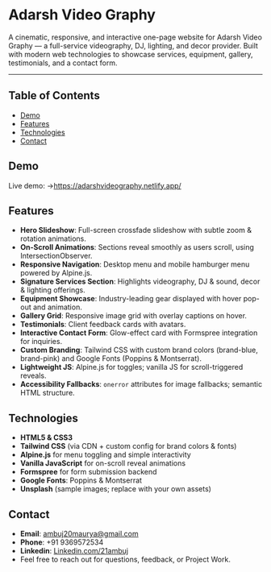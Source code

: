# Adarsh Video Graphy

A cinematic, responsive, and interactive one-page website for Adarsh Video Graphy — a full-service videography, DJ, lighting, and decor provider. Built with modern web technologies to showcase services, equipment, gallery, testimonials, and a contact form.

---

## Table of Contents
- [Demo](#demo)  
- [Features](#features)  
- [Technologies](#technologies)  
- [Contact](#contact)  

## Demo
Live demo: ->https://adarshvideography.netlify.app/  

## Features
- **Hero Slideshow**: Full-screen crossfade slideshow with subtle zoom & rotation animations.
- **On-Scroll Animations**: Sections reveal smoothly as users scroll, using IntersectionObserver.
- **Responsive Navigation**: Desktop menu and mobile hamburger menu powered by Alpine.js.
- **Signature Services Section**: Highlights videography, DJ & sound, decor & lighting offerings.
- **Equipment Showcase**: Industry-leading gear displayed with hover pop-out and animation.
- **Gallery Grid**: Responsive image grid with overlay captions on hover.
- **Testimonials**: Client feedback cards with avatars.
- **Interactive Contact Form**: Glow-effect card with Formspree integration for inquiries.
- **Custom Branding**: Tailwind CSS with custom brand colors (brand-blue, brand-pink) and Google Fonts (Poppins & Montserrat).
- **Lightweight JS**: Alpine.js for toggles; vanilla JS for scroll-triggered reveals.
- **Accessibility Fallbacks**: `onerror` attributes for image fallbacks; semantic HTML structure.

## Technologies
- **HTML5 & CSS3**  
- **Tailwind CSS** (via CDN + custom config for brand colors & fonts)  
- **Alpine.js** for menu toggling and simple interactivity  
- **Vanilla JavaScript** for on-scroll reveal animations  
- **Formspree** for form submission backend  
- **Google Fonts**: Poppins & Montserrat  
- **Unsplash** (sample images; replace with your own assets)  

## Contact
- **Email**: ambuj20maurya@gmail.com  
- **Phone**: +91 9369572534  
- **Linkedin**: [Linkedin.com/21ambuj](https://linkedin.com/in/21ambuj)  
- Feel free to reach out for questions, feedback, or Project Work.



